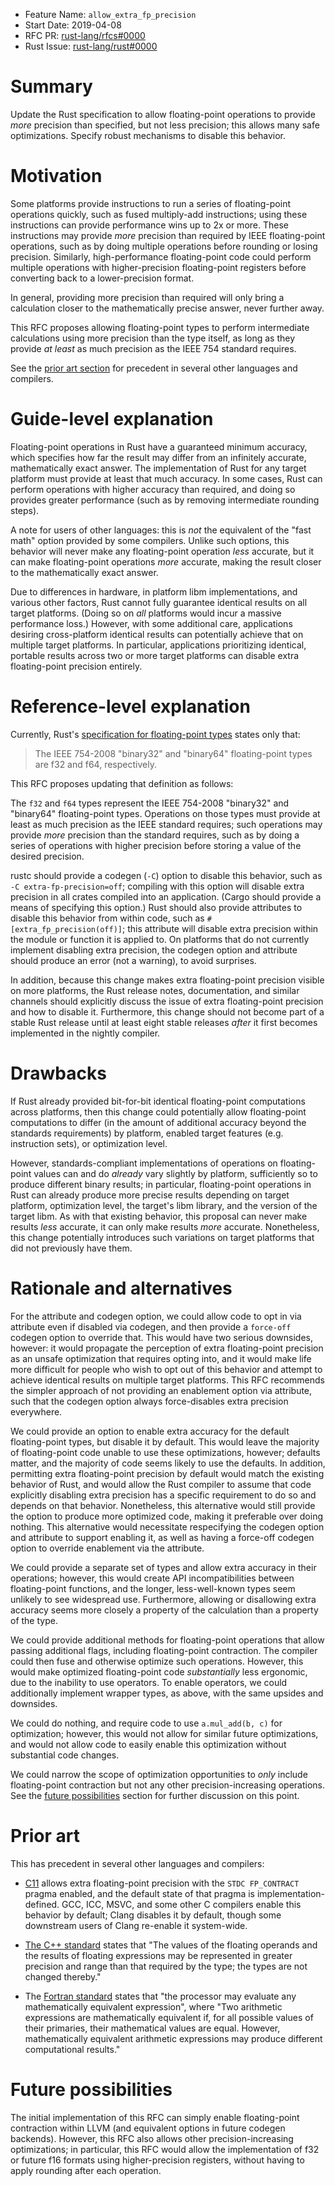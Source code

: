 - Feature Name: `allow_extra_fp_precision`
- Start Date: 2019-04-08
- RFC PR: [rust-lang/rfcs#0000](https://github.com/rust-lang/rfcs/pull/0000)
- Rust Issue: [rust-lang/rust#0000](https://github.com/rust-lang/rust/issues/0000)

# Summary
[summary]: #summary

Update the Rust specification to allow floating-point operations to provide
*more* precision than specified, but not less precision; this allows many safe
optimizations. Specify robust mechanisms to disable this behavior.

# Motivation
[motivation]: #motivation

Some platforms provide instructions to run a series of floating-point
operations quickly, such as fused multiply-add instructions; using these
instructions can provide performance wins up to 2x or more. These instructions
may provide *more* precision than required by IEEE floating-point operations,
such as by doing multiple operations before rounding or losing precision.
Similarly, high-performance floating-point code could perform multiple
operations with higher-precision floating-point registers before converting
back to a lower-precision format.

In general, providing more precision than required will only bring a
calculation closer to the mathematically precise answer, never further away.

This RFC proposes allowing floating-point types to perform intermediate
calculations using more precision than the type itself, as long as they provide
*at least* as much precision as the IEEE 754 standard requires.

See the [prior art section](#prior-art) for precedent in several other
languages and compilers.

# Guide-level explanation
[guide-level-explanation]: #guide-level-explanation

Floating-point operations in Rust have a guaranteed minimum accuracy, which
specifies how far the result may differ from an infinitely accurate,
mathematically exact answer. The implementation of Rust for any target platform
must provide at least that much accuracy. In some cases, Rust can perform
operations with higher accuracy than required, and doing so provides greater
performance (such as by removing intermediate rounding steps).

A note for users of other languages: this is *not* the equivalent of the "fast
math" option provided by some compilers. Unlike such options, this behavior
will never make any floating-point operation *less* accurate, but it can make
floating-point operations *more* accurate, making the result closer to the
mathematically exact answer.

Due to differences in hardware, in platform libm implementations, and various
other factors, Rust cannot fully guarantee identical results on all target
platforms. (Doing so on *all* platforms would incur a massive performance
loss.) However, with some additional care, applications desiring cross-platform
identical results can potentially achieve that on multiple target platforms. In
particular, applications prioritizing identical, portable results across two or
more target platforms can disable extra floating-point precision entirely.

# Reference-level explanation
[reference-level-explanation]: #reference-level-explanation

Currently, Rust's [specification for floating-point
types](https://doc.rust-lang.org/reference/types/numeric.html#floating-point-types)
states only that:
> The IEEE 754-2008 "binary32" and "binary64" floating-point types are f32 and f64, respectively.

This RFC proposes updating that definition as follows:

The `f32` and `f64` types represent the IEEE 754-2008 "binary32" and "binary64"
floating-point types. Operations on those types must provide at least as much
precision as the IEEE standard requires; such operations may provide *more*
precision than the standard requires, such as by doing a series of operations
with higher precision before storing a value of the desired precision.

rustc should provide a codegen (`-C`) option to disable this behavior, such as
`-C extra-fp-precision=off`; compiling with this option will disable extra
precision in all crates compiled into an application. (Cargo should provide a
means of specifying this option.) Rust should also provide attributes to
disable this behavior from within code, such as `#[extra_fp_precision(off)]`;
this attribute will disable extra precision within the module or function it is
applied to. On platforms that do not currently implement disabling extra
precision, the codegen option and attribute should produce an error (not a
warning), to avoid surprises.

In addition, because this change makes extra floating-point precision visible
on more platforms, the Rust release notes, documentation, and similar channels
should explicitly discuss the issue of extra floating-point precision and how
to disable it. Furthermore, this change should not become part of a stable Rust
release until at least eight stable releases *after* it first becomes
implemented in the nightly compiler.

# Drawbacks
[drawbacks]: #drawbacks

If Rust already provided bit-for-bit identical floating-point computations
across platforms, then this change could potentially allow floating-point
computations to differ (in the amount of additional accuracy beyond the
standards requirements) by platform, enabled target features (e.g. instruction
sets), or optimization level.

However, standards-compliant implementations of operations on floating-point
values can and do *already* vary slightly by platform, sufficiently so to
produce different binary results; in particular, floating-point operations in
Rust can already produce more precise results depending on target platform,
optimization level, the target's libm library, and the version of the target
libm. As with that existing behavior, this proposal can never make results
*less* accurate, it can only make results *more* accurate. Nonetheless, this
change potentially introduces such variations on target platforms that did not
previously have them.

# Rationale and alternatives
[rationale-and-alternatives]: #rationale-and-alternatives

For the attribute and codegen option, we could allow code to opt in via
attribute even if disabled via codegen, and then provide a `force-off` codegen
option to override that. This would have two serious downsides, however: it
would propagate the perception of extra floating-point precision as an unsafe
optimization that requires opting into, and it would make life more difficult
for people who wish to opt out of this behavior and attempt to achieve
identical results on multiple target platforms. This RFC recommends the simpler
approach of not providing an enablement option via attribute, such that the
codegen option always force-disables extra precision everywhere.

We could provide an option to enable extra accuracy for the default
floating-point types, but disable it by default. This would leave the majority
of floating-point code unable to use these optimizations, however; defaults
matter, and the majority of code seems likely to use the defaults. In addition,
permitting extra floating-point precision by default would match the existing
behavior of Rust, and would allow the Rust compiler to assume that code
explicitly disabling extra precision has a specific requirement to do so and
depends on that behavior. Nonetheless, this alternative would still provide the
option to produce more optimized code, making it preferable over doing nothing.
This alternative would necessitate respecifying the codegen option and
attribute to support enabling it, as well as having a force-off codegen option
to override enablement via the attribute.

We could provide a separate set of types and allow extra accuracy in their
operations; however, this would create API incompatibilities between
floating-point functions, and the longer, less-well-known types seem unlikely
to see widespread use. Furthermore, allowing or disallowing extra accuracy
seems more closely a property of the calculation than a property of the type.

We could provide additional methods for floating-point operations that allow
passing additional flags, including floating-point contraction. The compiler
could then fuse and otherwise optimize such operations. However, this would
make optimized floating-point code *substantially* less ergonomic, due to the
inability to use operators. To enable operators, we could additionally
implement wrapper types, as above, with the same upsides and downsides.

We could do nothing, and require code to use `a.mul_add(b, c)` for
optimization; however, this would not allow for similar future optimizations,
and would not allow code to easily enable this optimization without substantial
code changes.

We could narrow the scope of optimization opportunities to *only* include
floating-point contraction but not any other precision-increasing operations.
See the [future possibilities](#future-possibilities) section for further
discussion on this point.

# Prior art
[prior-art]: #prior-art

This has precedent in several other languages and compilers:

- [C11](http://www.open-std.org/jtc1/sc22/wg14/www/docs/n1570.pdf) allows
  extra floating-point precision with the `STDC FP_CONTRACT` pragma enabled,
  and the default state of that pragma is implementation-defined. GCC, ICC,
  MSVC, and some other C compilers enable this behavior by default; Clang
  disables it by default, though some downstream users of Clang re-enable it
  system-wide.

- [The C++ standard](http://eel.is/c++draft/expr.pre#6) states that "The
  values of the floating operands and the results of floating
  expressions may be represented in greater precision and range than
  that required by the type; the types are not changed thereby."

- The [Fortran standard](https://www.fortran.com/F77_std/rjcnf0001-sh-6.html#sh-6.6.4)
  states that "the processor may evaluate any mathematically equivalent
  expression", where "Two arithmetic expressions are mathematically
  equivalent if, for all possible values of their primaries, their
  mathematical values are equal. However, mathematically equivalent
  arithmetic expressions may produce different computational results."

# Future possibilities
[future-possibilities]: #future-possibilities

The initial implementation of this RFC can simply enable floating-point
contraction within LLVM (and equivalent options in future codegen backends).
However, this RFC also allows other precision-increasing optimizations; in
particular, this RFC would allow the implementation of f32 or future f16
formats using higher-precision registers, without having to apply rounding
after each operation.
